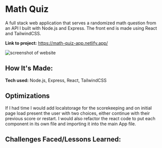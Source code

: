# Math Quiz
A full stack web application that serves a randomized math question from an API I built with Node.js and Express. The front end is made using React and TailwindCSS.

**Link to project:** https://math-quiz-app.netlify.app/

![screenshot of website](https://ryangibbons.netlify.app/assets/images/mathapp.gif)

## How It's Made:

**Tech used:** Node.js, Express, React, TailwindCSS

## Optimizations
If I had time I would add localstorage for the scorekeeping and on initial page load present the user with two choices, either continue with their previous score or restart. I would also refactor the react code to put each component in its own file and importing it into the main App file.

## Challenges Faced/Lessons Learned:


